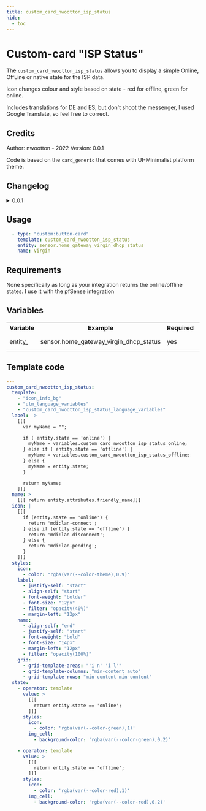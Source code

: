 ```yaml
---
title: custom_card_nwootton_isp_status
hide:
  - toc
---
```

<!-- markdownlint-disable MD046 -->

# Custom-card "ISP Status"

The `custom_card_nwootton_isp_status` allows you to display a simple Online, OffLine or native state for the ISP data.

Icon changes colour and style based on state - red for offline, green for online.

Includes translations for DE and ES, but don't shoot the messenger, I used Google Translate, so feel free to correct.

## Credits

Author: nwootton - 2022
Version: 0.0.1

Code is based on the `card_generic` that comes with UI-Minimalist platform theme.
## Changelog

<details>
<summary>0.0.1</summary>
Initial release
</details>


## Usage

```yaml
  - type: "custom:button-card"
    template: custom_card_nwootton_isp_status
    entity: sensor.home_gateway_virgin_dhcp_status
    name: Virgin
```


## Requirements

None specifically as long as your integration returns the online/offline states. I use it with the pfSense integration

## Variables

<table>
<tr>
<th>Variable</th>
<th>Example</th>
<th>Required</th>
<th>Explanation</th>
</tr>
<tr>
<td>entity_</td>
<td>sensor.home_gateway_virgin_dhcp_status</td>
<td>yes</td>
<td>Your ISP status</td>
</tr>
</table>

## Template code

```yaml
---
custom_card_nwootton_isp_status:
  template:
    - "icon_info_bg"
    - "ulm_language_variables"
    - "custom_card_nwootton_isp_status_language_variables"
  label:  >
    [[[
      var myName = "";

      if ( entity.state == 'online') {
        myName = variables.custom_card_nwootton_isp_status_online;
      } else if ( entity.state == 'offline') {
        myName = variables.custom_card_nwootton_isp_status_offline;
      } else {
        myName = entity.state;
      }

      return myName;
    ]]]
  name: >
    [[[ return entity.attributes.friendly_name]]]
  icon: |
    [[[
      if (entity.state == 'online') {
        return 'mdi:lan-connect';
      } else if (entity.state == 'offline') {
        return 'mdi:lan-disconnect';
      } else {
        return 'mdi:lan-pending';
      }
    ]]]
  styles:
    icon:
      - color: "rgba(var(--color-theme),0.9)"
    label:
      - justify-self: "start"
      - align-self: "start"
      - font-weight: "bolder"
      - font-size: "12px"
      - filter: "opacity(40%)"
      - margin-left: "12px"
    name:
      - align-self: "end"
      - justify-self: "start"
      - font-weight: "bold"
      - font-size: "14px"
      - margin-left: "12px"
      - filter: "opacity(100%)"
    grid:
      - grid-template-areas: "'i n' 'i l'"
      - grid-template-columns: "min-content auto"
      - grid-template-rows: "min-content min-content"
  state:
    - operator: template
      value: >
        [[[
          return entity.state == 'online';
        ]]]
      styles:
        icon:
          - color: 'rgba(var(--color-green),1)'
        img_cell:
          - background-color: 'rgba(var(--color-green),0.2)'

    - operator: template
      value: >
        [[[
          return entity.state == 'offline';
        ]]]
      styles:
        icon:
          - color: 'rgba(var(--color-red),1)'
        img_cell:
          - background-color: 'rgba(var(--color-red),0.2)'


```